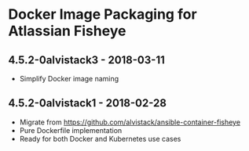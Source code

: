 Docker Image Packaging for Atlassian Fisheye
============================================

4.5.2-0alvistack3 - 2018-03-11
------------------------------

-   Simplify Docker image naming

4.5.2-0alvistack1 - 2018-02-28
------------------------------

-   Migrate from <https://github.com/alvistack/ansible-container-fisheye>
-   Pure Dockerfile implementation
-   Ready for both Docker and Kubernetes use cases

